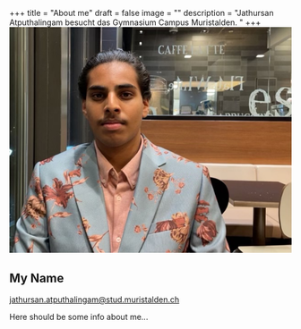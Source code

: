 +++
title = "About me"
draft = false
image = ""
description = "Jathursan Atputhalingam besucht das Gymnasium Campus Muristalden. "
+++
![](9da6004b-88fe-4b79-9b98-02496ca921d6.jpeg)

## My Name

jathursan.atputhalingam@stud.muristalden.ch

Here should be some info about me...